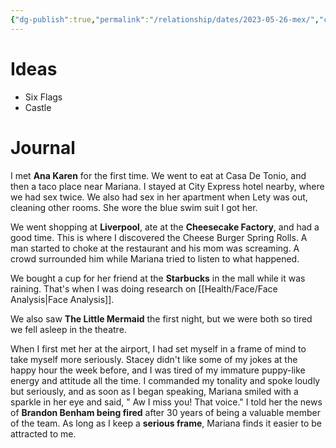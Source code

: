 ```yaml
---
{"dg-publish":true,"permalink":"/relationship/dates/2023-05-26-mex/","created":"","updated":""}
---
```



# Ideas

- Six Flags
- Castle

# Journal

I met **Ana Karen** for the first time. We went to eat at Casa De Tonio, and then a taco place near Mariana. I stayed at City Express hotel nearby, where we had sex twice. We also had sex in her apartment when Lety was out, cleaning other rooms. She wore the blue swim suit I got her.

We went shopping at **Liverpool**, ate at the **Cheesecake Factory**, and had a good time. This is where I discovered the Cheese Burger Spring Rolls. A man started to choke at the restaurant and his mom was screaming. A crowd surrounded him while Mariana tried to listen to what happened.

We bought a cup for her friend at the **Starbucks** in the mall while it was raining. That's when I was doing research on [[Health/Face/Face Analysis\|Face Analysis]].

We also saw **The Little Mermaid** the first night, but we were both so tired we fell asleep in the theatre.

When I first met her at the airport, I had set myself in a frame of mind to take myself more seriously. Stacey didn't like some of my jokes at the happy hour the week before, and I was tired of my immature puppy-like energy and attitude all the time. I commanded my tonality and spoke loudly but seriously, and as soon as I began speaking, Mariana smiled with a sparkle in her eye and said, " Aw I miss you! That voice." I told her the news of **Brandon Benham being fired** after 30 years of being a valuable member of the team. As long as I keep a **serious frame**, Mariana finds it easier to be attracted to me.